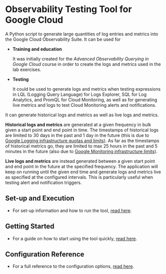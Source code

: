 # Observability Testing Tool for Google Cloud

A Python script to generate large quantities of log entries and metrics into
the Google Cloud Observability Suite. It can be used for

- **Training and education**
  
  It was initially created for the _Advanced
Observability Querying in Google Cloud_ course in order to create the logs and
metrics used in the lab exercises.

- **Testing**
  
  It could be used to generate logs and metrics when testing expressions in LQL
  (Logging Query Language) for Logs Explorer, SQL for Log Analytics, and PromQL
  for Cloud Monitoring, as well as for generating live metrics and logs to test 
  Cloud Monitoring alerts and notifications. 

It can generate historical logs and metrics as well as live logs and metrics.

**Historical logs and metrics** are generated at a given frequency in bulk given
a start point and end point in time.
The timestamps of historical logs are limited to 30 days in the past and 1 day in the future (this is due
to [Google Logging infrastructure quotas and limits](https://cloud.google.com/logging/quotas#log-limits)). As far as the timestamps of historical metrics go, they are limited to max 25 hours in the past and 5 minutes in the future (also
due to [Google Monitoring infrastructure limits](https://cloud.google.com/monitoring/custom-metrics/creating-metrics#writing-ts)).

**Live logs and metrics** are instead generated between a given start point and end 
point in the future at the specified frequency. The application will keep on running until the 
given end time and generate logs and metrics live as specified at the configured intervals. 
This is particularly useful when testing alert and notification triggers.

## Set-up and Execution

- For set-up information and how to run the tool, [read here](SETUP.md).

## Getting Started

- For a guide on how to start using the tool quickly, [read here](GETSTARTED.md).

## Configuration Reference

- For a full reference to the configuration options, [read here](REFERENCE.md).

